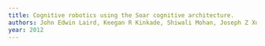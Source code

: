 ```yaml
---
title: Cognitive robotics using the Soar cognitive architecture.
authors: John Edwin Laird, Keegan R Kinkade, Shiwali Mohan, Joseph Z Xu
year: 2012
---
```


